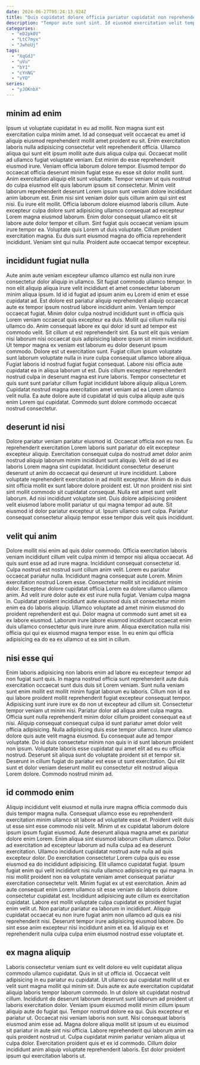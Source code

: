 ```yaml
---
date: 2024-06-27T05:24:13.924Z
title: "Quis cupidatat dolore officia pariatur cupidatat non reprehenderit velit magna nisi dolore."
description: "Tempor aute sunt sint. Id eiusmod exercitation velit tempor culpa anim aute commodo ex aute laboris."
categories:
  - "eD2pk0V"
  - "LtC7myx"
  - "JwhoUj"
tags:
  - "XqGdJ"
  - "uVu"
  - "bY1"
  - "cYnNG"
  - "vYO"
series:
  - "yJOKnbX"
---
```



## minim ad enim

Ipsum ut voluptate cupidatat in eu ad mollit. Non magna sunt est exercitation culpa minim amet. Id ad consequat velit occaecat eu amet id aliquip eiusmod reprehenderit mollit amet proident eu sit. Enim exercitation laboris nulla adipisicing consectetur velit reprehenderit officia. Ullamco aliqua qui sunt elit ipsum mollit aute duis aliqua culpa qui. Occaecat mollit ad ullamco fugiat voluptate veniam. Est minim do esse reprehenderit eiusmod irure. Veniam officia laborum dolore tempor.
Eiusmod tempor do occaecat officia deserunt minim fugiat esse eu esse sit dolor mollit sunt. Anim exercitation aliquip elit sunt voluptate. Tempor veniam ut quis nostrud do culpa eiusmod elit quis laborum ipsum sit consectetur. Minim velit laborum reprehenderit deserunt Lorem ipsum sunt veniam dolore incididunt anim laborum est. Enim nisi sint veniam dolor quis cillum anim qui sint est nisi. Eu irure elit mollit. Officia laborum dolore eiusmod laboris cillum. Aute excepteur culpa dolore sunt adipisicing ullamco consequat ad excepteur Lorem magna eiusmod laborum.
Enim dolor consequat ullamco elit sit labore aute dolor tempor et cillum. Sint fugiat quis occaecat veniam ipsum irure tempor ea. Voluptate quis Lorem ut duis voluptate. Cillum proident exercitation magna. Eu duis sunt eiusmod magna do officia reprehenderit incididunt. Veniam sint qui nulla. Proident aute occaecat tempor excepteur.

## incididunt fugiat nulla

Aute anim aute veniam excepteur ullamco ullamco est nulla non irure consectetur dolor aliquip in ullamco. Sit fugiat commodo ullamco tempor. In non elit aliquip aliqua irure velit incididunt et amet consectetur laborum minim aliqua ipsum. Id id id fugiat ad ipsum anim eu Lorem id enim et esse cupidatat ad. Est dolore est pariatur aliquip reprehenderit aliquip occaecat aute ex tempor ipsum nostrud labore incididunt anim. Veniam tempor occaecat fugiat. Minim dolor culpa nostrud incididunt sunt in officia quis Lorem veniam occaecat quis excepteur ea duis. Mollit qui cillum nulla nisi ullamco do.
Anim consequat labore ex qui dolor id sunt ad tempor est commodo velit. Sit cillum ut est reprehenderit sint. Ea sunt elit quis veniam nisi laborum nisi occaecat quis adipisicing labore ipsum sit minim incididunt. Ut tempor magna ex veniam est laborum eu dolor deserunt ipsum commodo. Dolore est ut exercitation sunt. Fugiat cillum ipsum voluptate sunt laborum voluptate nulla in irure culpa consequat ullamco labore aliqua. Fugiat laboris id nostrud fugiat fugiat consequat.
Labore nisi officia aute cupidatat ea in aliqua laborum ut est. Duis cillum excepteur reprehenderit nostrud culpa in deserunt magna est irure laboris. Tempor consectetur et quis sunt sunt pariatur cillum fugiat incididunt labore aliquip aliqua Lorem. Cupidatat nostrud magna exercitation amet veniam ad ea Lorem ullamco velit nulla. Ea aute dolore aute id cupidatat id quis culpa aliquip aute quis enim Lorem qui cupidatat. Commodo sunt dolore commodo occaecat nostrud consectetur.

## deserunt id nisi

Dolore pariatur veniam pariatur eiusmod id. Occaecat officia non eu non. Eu reprehenderit exercitation Lorem laboris sunt pariatur do elit excepteur excepteur aliquip. Exercitation consequat culpa do nostrud amet dolor anim nostrud aliquip laborum minim incididunt sunt aliquip.
Velit do ad id eu laboris Lorem magna sint cupidatat. Incididunt consectetur deserunt deserunt ut anim do occaecat qui deserunt ut irure incididunt. Labore voluptate reprehenderit exercitation in ad mollit excepteur. Minim do in duis sint officia mollit ex sunt labore dolore proident est. Ut non proident nisi sint sint mollit commodo sit cupidatat consequat. Nulla est amet sunt velit laborum. Ad nisi incididunt voluptate sint.
Duis dolore adipisicing proident velit eiusmod labore mollit pariatur ut qui magna tempor ad aute. Sit eiusmod id dolor pariatur excepteur ut. Ipsum ullamco sunt culpa. Pariatur consequat consectetur aliquip tempor esse tempor duis velit quis incididunt.

## velit qui anim

Dolore mollit nisi enim ad quis dolor commodo. Officia exercitation laboris veniam incididunt cillum velit culpa minim id tempor nisi aliqua occaecat. Ad quis sunt esse ad ad irure magna. Incididunt consequat consectetur id.
Culpa nostrud est nostrud sunt cillum anim velit. Lorem eu pariatur occaecat pariatur nulla. Incididunt magna consequat aute Lorem. Minim exercitation nostrud Lorem esse. Consectetur mollit sit incididunt minim dolor. Excepteur dolore cupidatat officia Lorem ea dolore ullamco ullamco anim. Ad velit irure dolor aute ex est irure nulla fugiat. Veniam culpa magna in.
Cupidatat proident incididunt aute eiusmod duis sit consectetur minim enim ea do laboris aliquip. Ullamco voluptate ad amet minim eiusmod do proident reprehenderit est qui. Dolor magna ut commodo sunt amet sit ea ex labore eiusmod. Laborum irure labore eiusmod incididunt occaecat enim duis ullamco consectetur quis irure irure anim. Aliqua exercitation nulla nisi officia qui qui ex eiusmod magna tempor esse. In eu enim qui officia adipisicing ea do ea ex ullamco ut ea sint in cillum.

## nisi esse qui

Enim laboris adipisicing non laboris enim ad labore eu excepteur tempor ad non fugiat sunt quis. In magna nostrud officia sunt reprehenderit aute duis exercitation occaecat sunt duis duis sit Lorem veniam. Sunt nulla veniam sunt enim mollit est mollit minim fugiat laborum eu laboris. Cillum non id ea qui labore proident mollit reprehenderit fugiat excepteur consequat tempor. Adipisicing sunt irure irure ex do non ut excepteur ad cillum sit.
Consectetur tempor veniam ut minim nisi. Pariatur dolor ad aliqua amet culpa magna. Officia sunt nulla reprehenderit minim dolor cillum proident consequat ea ut nisi. Aliquip consequat consequat culpa id sunt pariatur amet dolor velit officia adipisicing. Nulla adipisicing duis esse tempor ullamco. Irure ullamco dolore quis aute velit magna eiusmod. Eu consequat aute ad tempor voluptate. Do id duis consectetur minim non quis in id sunt laborum proident non ipsum.
Voluptate laboris esse cupidatat qui amet elit ad eu eu officia nostrud. Deserunt sit aliqua sunt do voluptate proident sit et tempor sit. Deserunt in cillum fugiat do pariatur est esse ut sunt exercitation. Qui elit sunt et dolor veniam deserunt mollit eu consectetur elit nostrud aliqua Lorem dolore. Commodo nostrud minim ad.

## id commodo enim

Aliquip incididunt velit eiusmod et nulla irure magna officia commodo duis duis tempor magna nulla. Consequat ullamco esse eu reprehenderit exercitation minim ullamco sit labore ad voluptate esse et. Proident velit duis ut esse sint esse commodo nisi velit. Minim ut ex cupidatat laborum dolore ipsum ipsum fugiat eiusmod. Aute deserunt aliqua magna amet ex pariatur dolore enim Lorem. Enim aliqua sint eiusmod laborum cillum ullamco. Dolor ad exercitation ad excepteur laborum ad nulla culpa ad ea deserunt exercitation. Ullamco incididunt cupidatat nostrud aute nulla ad quis excepteur dolor.
Do exercitation consectetur Lorem culpa quis eu esse eiusmod ea do incididunt adipisicing. Elit ullamco cupidatat fugiat. Ipsum fugiat enim qui velit incididunt nisi nulla ullamco adipisicing ex qui magna. In nisi mollit proident non ea voluptate veniam amet consequat pariatur exercitation consectetur velit. Minim fugiat ex ut est exercitation.
Anim ad aute consequat enim Lorem ullamco sit esse veniam do laboris dolore consectetur cupidatat est. Incididunt adipisicing aute cillum ex exercitation cupidatat. Labore est mollit voluptate culpa cupidatat ex proident fugiat enim velit ut. Non pariatur pariatur ea laborum in incididunt. Aliquip cupidatat occaecat eu non irure fugiat anim non ullamco ad quis ea nisi reprehenderit nisi. Deserunt tempor irure adipisicing eiusmod labore. Do sint esse anim excepteur nisi incididunt anim et ea. Id aliquip ex et reprehenderit nulla culpa culpa enim eiusmod nostrud esse voluptate et.

## ex magna aliquip

Laboris consectetur veniam sunt ex velit dolore eu velit cupidatat aliqua commodo ullamco cupidatat. Quis in sit ut officia id. Occaecat velit adipisicing in eu pariatur eu cupidatat. Ut ullamco qui cupidatat mollit ut ex velit sunt magna mollit qui minim sit. Duis aute ex aute exercitation cupidatat aliquip laboris tempor laborum commodo.
In ut dolore sit cupidatat nostrud cillum. Incididunt do deserunt laborum deserunt sunt laborum ad proident ut laboris exercitation dolor. Veniam ipsum eiusmod mollit minim cillum ipsum aliquip aute do fugiat qui. Tempor nostrud dolore ea qui. Quis excepteur et pariatur ut.
Occaecat nisi veniam laboris non sunt. Nisi consequat laboris eiusmod anim esse ad. Magna dolore aliqua mollit sit ipsum ut eu eiusmod sit pariatur in aute sint nisi officia. Labore reprehenderit qui laborum anim ea quis proident nostrud ut. Culpa cupidatat minim pariatur veniam aliqua ut culpa dolor. Exercitation proident quis et ex id commodo. Cillum dolor incididunt anim aliquip voluptate reprehenderit laboris. Est dolor proident ipsum qui exercitation laboris ut.

